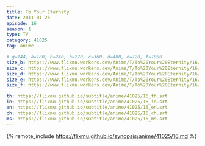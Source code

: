 ```yaml
---
title: To Your Eternity
date: 2011-01-25
episode: 16
season: 1
type: TV
category: 41025
tag: anime

# g=144, a=180, b=240, h=270, c=360, d=480, e=720, f=1080
size_b: https://www.flixmu.workers.dev/Anime/T/To%20Your%20Eternity/16/ecf0af05183148fd71fae240fccf90dd_4123042.mp4
size_c: https://www.flixmu.workers.dev/Anime/T/To%20Your%20Eternity/16/ecf0af05183148fd71fae240fccf90dd_4123041.mp4
size_d: https://www.flixmu.workers.dev/Anime/T/To%20Your%20Eternity/16/ecf0af05183148fd71fae240fccf90dd_4123043.mp4
size_e: https://www.flixmu.workers.dev/Anime/T/To%20Your%20Eternity/16/ecf0af05183148fd71fae240fccf90dd_4123044.mp4
size_f: https://www.flixmu.workers.dev/Anime/T/To%20Your%20Eternity/16/ecf0af05183148fd71fae240fccf90dd_4123045.mp4

th: https://flixmu.github.io/subtitle/anime/41025/16_th.srt
in: https://flixmu.github.io/subtitle/anime/41025/16_in.srt
en: https://flixmu.github.io/subtitle/anime/41025/16_en.srt
ch: https://flixmu.github.io/subtitle/anime/41025/16_ch.srt
ms: https://flixmu.github.io/subtitle/anime/41025/16_ms.srt
---
```

{% remote_include https://flixmu.github.io/synopsis/anime/41025/16.md %}
